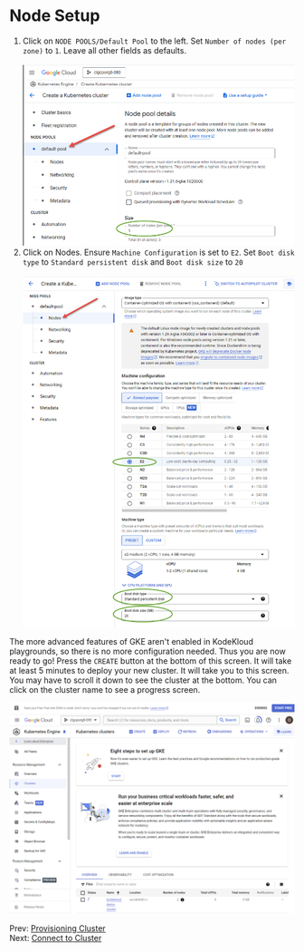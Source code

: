 # Node Setup

1. Click on `NODE POOLS/Default Pool` to the left. Set `Number of nodes (per zone)` to `1`. Leave all other fields as defaults.<br/><br/> ![default-pool](../images/03-default-pool.png)
1. Click on Nodes. Ensure `Machine Configuration` is set to `E2`. Set `Boot disk type` to `Standard persistent disk` and `Boot disk size` to `20`<br/><br/>![node](../images/03-node.png)

The more advanced features of GKE aren't enabled in KodeKloud playgrounds, so there is no more configuration needed. Thus you are now ready to go! Press the `CREATE` button at the bottom of this screen. It will take at least 5 minutes to deploy your new cluster. It will take you to this screen. You may have to scroll it down to see the cluster at the bottom. You can click on the cluster name to see a progress screen.

![creating](../images/03-creating.png)

Prev: [Provisioning Cluster](./02-create-cluster.md)<br/>
Next: [Connect to Cluster](./04-connect.md)


